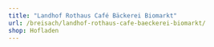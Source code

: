 ```yaml
---
title: "Landhof Rothaus Café Bäckerei Biomarkt"
url: /breisach/landhof-rothaus-cafe-baeckerei-biomarkt/
shop: Hofladen
---
```

